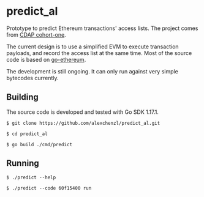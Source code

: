# predict_al
Prototype to predict Ethereum transactions' access lists. The project comes from [CDAP cohort-one](https://github.com/ethereum-cdap/cohort-one/issues/26).

The current design is to use a simplified EVM to execute transaction payloads, and record the access list at the same time. 
Most of the source code is based on [go-ethereum](https://github.com/ethereum/go-ethereum.git). 

The development is still ongoing. It can only run against very simple bytecodes currently.


## Building

The source code is developed and tested with Go SDK 1.17.1. 

```shell
$ git clone https://github.com/alexchenzl/predict_al.git

$ cd predict_al

$ go build ./cmd/predict
```

## Running

```shell
$ ./predict --help 

$ ./predict --code 60f15400 run
```

